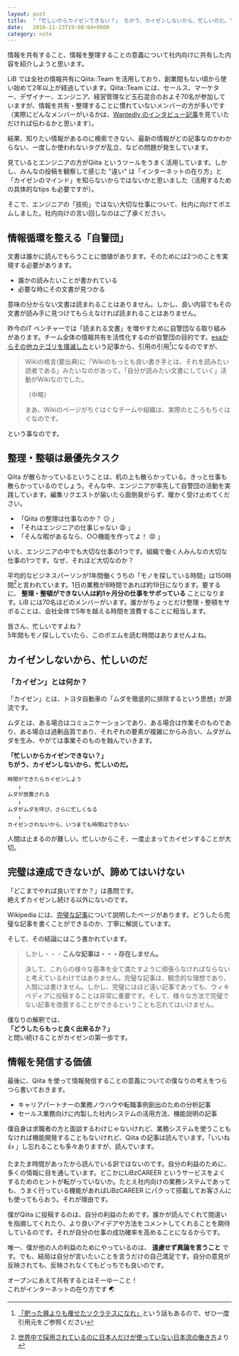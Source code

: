 ```yaml
---
layout: post
title:  "「忙しいからカイゼンできない？」 ちがう、カイゼンしないから、忙しいのだ。"
date:   2016-11-23T19:08:04+0900
category: note
---
```


情報を共有すること、情報を整理することの意義について社内向けに共有した内容を紹介しようと思います。

LiB では全社の情報共有にQiita::Team を活用しており、創業間もない頃から使い始めて2年以上が経過しています。Qiita::Team には、セールス、マーケター、デザイナー、エンジニア、経営管理など玉石混合のおよそ70名が参加していますが、情報を共有・整理することに慣れていないメンバーの方が多いです（実際にどんなメンバーがいるかは、[Wantedly のインタビュー記事](https://www.wantedly.com/companies/lib)を見ていただければ伝わるかと思います）。


結果、知りたい情報があるのに検索できない、最新の情報がどの記事なのかわからない、一度しか使われないタグが乱立、などの問題が発生しています。

見ているとエンジニアの方がQiita というツールをうまく活用しています。しかし、みんなの投稿を観察して感じた "違い" は「インターネットの在り方」と「カイゼンのマインド」を知らないからではないかと思いました（活用するための具体的なtips も必要ですが）。

そこで、エンジニアの「技術」ではない大切な仕事について、社内に向けてポエムしました。社内向けの言い回しなのはご了承ください。


## 情報循環を整える「自警団」

文書は誰かに読んでもらうことに価値があります。そのためには2つのことを実現する必要があります。

- 誰かの読みたいことが書かれている
- 必要な時にその文書が見つかる

意味の分からない文書は読まれることはありません。しかし、良い内容でもその文書が読み手に見つけてもらえなければ読まれることはありません。

昨今のIT ベンチャーでは「読まれる文書」を増やすために自警団なる取り組みがあります。チーム全体の情報共有を活性化するのが自警団の目的です。[esaからその他カテゴリを撲滅した](http://tech.misoca.jp/entry/2016/11/18/111307)という記事から、引用の引用[^1]になるのですが、

> Wikiの格言(要出典)に「Wikiのもっとも良い書き手とは、それを読みたい読者である」みたいなのがあって。「自分が読みたい文書にしていく」活動がWikiなのでした。
>
> （中略）
>
> まあ、Wikiのページがちぐはぐなチームや組織は、実際のところもちぐはぐなのです。


という事なのです。


[^1]: [「肥った豚よりも痩せたソクラテスになれ」](http://www.huffingtonpost.jp/2015/04/08/tokyo-university-speech_n_7022498.html)という話もあるので、ぜひ一度引用元をご参照ください


## 整理・整頓は最優先タスク

Qiita が散らかっているということは、机の上も散らかっている。きっと仕事も散らかっているのでしょう。そんな中、エンジニアが率先して自警団の活動を実践しています。編集リクエストが届いたら面倒臭がらず、暖かく受け止めてください。


- 「Qiita の整理は仕事なのか？ :confused: 」
- 「それはエンジニアの仕事じゃない :weary: 」
- 「そんな暇があるなら、○○機能を作ってよ！ :rage: 」

いえ、エンジニアの中でも大切な仕事の1つです。組織で働く人みんなの大切な仕事の1つです。なぜ、それほど大切なのか？

平均的なビジネスパーソンが1年間働くうちの「モノを探している時間」は150時間[^2]と言われています。1日の業務が8時間であれば約19日になります。要するに、 __整理・整頓ができない人は約1ヶ月分の仕事をサボっている__ ことになります。LiB には70名ほどのメンバーがいます。誰かがちょっとだけ整理・整頓をサボることは、会社全体で5年を越える時間を浪費することに相当します。

皆さん、忙しいですよね？  
5年間もモノ探ししていたら、このポエムを読む時間はありませんよね。

[^2]: [世界中で採用されているのに日本人だけが使っていない日本流の働き方](http://amzn.to/2fo7EA7)より


## カイゼンしないから、忙しいのだ

### 「カイゼン」とは何か？

「カイゼン」とは、トヨタ自動車の「ムダを徹底的に排除するという思想」が源流です。

ムダとは、ある場合はコミュニケーションであり、ある場合は作業そのものであり、ある場合は過剰品質であり、それぞれの要素が複雑にからみ合い、ムダがムダを生み、やがては事業そのものを蝕んでいきます。

__「忙しいからカイゼンできない？」__  
__ちがう、カイゼンしないから、忙しいのだ。__

```
時間ができたらカイゼンしよう
　　↓
ムダが放置される
　　↓
ムダがムダを呼び、さらに忙しくなる
　　↓
カイゼンされないから、いつまでも時間はできない
```

人間は止まるのが難しい。忙しいからこそ、一度止まってカイゼンすることが大切。


## 完璧は達成できないが、諦めてはいけない

「どこまでやれば良いですか？」は愚問です。  
絶えずカイゼンし続ける以外にないのです。

Wikipedia には、[完璧な記事](https://ja.wikipedia.org/wiki/Wikipedia:%E5%AE%8C%E7%92%A7%E3%81%AA%E8%A8%98%E4%BA%8B)について説明したページがあります。どうしたら完璧な記事を書くことができるのか、丁寧に解説しています。


そして、その結論にはこう書かれています。

> しかし・・・__こんな記事は・・・存在しません。__
>
> 決して、これらの様々な基準を全て満たすように頑張らなければならないと考えているわけではありません。完璧な記事は、観念的な理想であり、人間には書けません。しかし、完璧にはほど遠い記事であっても、ウィキペディアに投稿することは非常に重要です。そして、様々な方法で完璧でない記事を改善することができるということも忘れてはいけません。


僕なりの解釈では、  
__「どうしたらもっと良く出来るか？」__  
と問い続けることがカイゼンの第一歩です。


## 情報を発信する価値

最後に、Qiita を使って情報発信することの意義についての僕なりの考えをつらつら書いておきます。

- キャリアパートナーの業務ノウハウや転職事例創出のための分析記事
- セールス業務向けに内製した社内システムの活用方法、機能説明の記事

僕自身は求職者の方と面談するわけじゃないけれど、業務システムを使うこともなければ機能開発することもないけれど、Qiita の記事は読んでいます。「いいね :thumbsup: 」し忘れることも多々ありますが、読んでいます。

たまたま時間があったから読んでいる訳ではないのです。自分の利益のために、多くの情報に目を通しています。どこかにLiBzCAREER というサービスをよくするためのヒントが転がっていないか。たとえ社内向けの業務システムであっても、うまく行っている機能があればLiBzCAREER にパクって搭載してお客さんにも使ってもらおう。それが理由です。

僕がQiita に投稿するのは、自分の利益のためです。誰かが読んでくれて間違いを指摘してくれたり、より良いアイデアや方法をコメントしてくれることを期待しているのです。それが自分の仕事の成功確率を高めることになるからです。

唯一、僕が他の人の利益のためにやっているのは、 __遠慮せず異論を言うこと__ です。でも、結局は自分が言いたいことを言うだけの自己満足です。自分の意見が反映されても、反映されなくてもどっちでも良いのです。

オープンにあえて共有するとはそーゆーこと！  
これがインターネットの在り方です :earth_asia:
